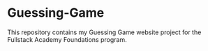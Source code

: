 # Guessing-Game

This repository contains my Guessing Game website project for the Fullstack Academy Foundations program.
